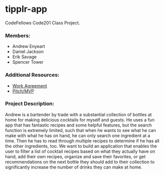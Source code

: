 # tipplr-app
CodeFellows Code201 Class Project.

### Members:
- Andrew Enyeart
- Daniel Jackson
- Erik Savage
- Spencer Tower

### Additional Resources:
 - [Work Agreement](https://docs.google.com/document/d/1EWqoIjHevwoeMd498koeLVaLgHBfE0i_gl43d3N-tsg/edit?usp=sharing)
 - [Pitch/MVP](https://docs.google.com/document/d/1yVgFbKpPoL3dMFSfXpoGq8YGnJSBrriiFG2HRkGxpFY/edit?usp=sharing)

### Project Description:
Andrew is a bartender by trade with a substantial collection of bottles at home for making delicious cocktails for myself and guests. He uses a fun app that has fantastic recipes and some helpful features, but the search function is extremely limited, such that when he wants to see what he can make with what he has on hand, he can only search one ingredient at a time. Then he has to read through multiple recipes to determine if he has all the other ingredients, too. We want to build an application that enables the user to filter a list of cocktail recipes based on what they actually have on hand, add their own recipes, organize and save their favorites, or get recommendations on the next bottle they should add to their collection to significantly increase the number of drinks they can make at home. 




